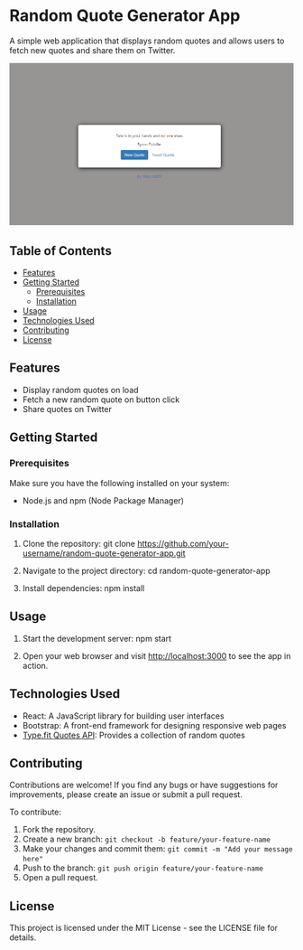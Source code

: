# Random Quote Generator App

A simple web application that displays random quotes and allows users to fetch new quotes and share them on Twitter.

![App Screenshot](screenshot.png)

## Table of Contents

- [Features](#features)
- [Getting Started](#getting-started)
  - [Prerequisites](#prerequisites)
  - [Installation](#installation)
- [Usage](#usage)
- [Technologies Used](#technologies-used)
- [Contributing](#contributing)
- [License](#license)


## Features

- Display random quotes on load
- Fetch a new random quote on button click
- Share quotes on Twitter

## Getting Started

### Prerequisites

Make sure you have the following installed on your system:

- Node.js and npm (Node Package Manager)

### Installation

1. Clone the repository:
   git clone https://github.com/your-username/random-quote-generator-app.git

2. Navigate to the project directory:
   cd random-quote-generator-app

3. Install dependencies:
   npm install

## Usage

1. Start the development server:
   npm start

2. Open your web browser and visit [http://localhost:3000](http://localhost:3000) to see the app in action.

## Technologies Used

- React: A JavaScript library for building user interfaces
- Bootstrap: A front-end framework for designing responsive web pages
- [Type.fit Quotes API](https://type.fit/api/quotes): Provides a collection of random quotes

## Contributing

Contributions are welcome! If you find any bugs or have suggestions for improvements, please create an issue or submit a pull request.

To contribute:

1. Fork the repository.
2. Create a new branch: `git checkout -b feature/your-feature-name`
3. Make your changes and commit them: `git commit -m "Add your message here"`
4. Push to the branch: `git push origin feature/your-feature-name`
5. Open a pull request.

## License

This project is licensed under the MIT License - see the LICENSE file for details.

